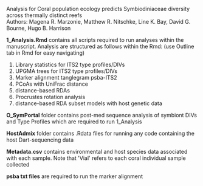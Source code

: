 Analysis for Coral population ecology predicts Symbiodiniaceae diversity across thermally distinct reefs <br>
Authors: Magena R. Marzonie, Matthew R. Nitschke, Line K. Bay, David G. Bourne, Hugo B. Harrison <br>

**1_Analysis.Rmd** contains all scripts required to run analyses within the manuscript. Analysis are structured as follows within the Rmd:  (use Outline tab in Rmd for easy navigating)<br>
1. Library statistics for ITS2 type profiles/DIVs <br>
2. UPGMA trees for ITS2 type profiles/DIVs <br>
3. Marker alignment tanglegram psba-ITS2 <br>
4. PCoAs with UniFrac distance <br>
5. distance-based RDAs <br>
6. Procrustes rotation analysis <br>
7. distance-based RDA subset models with host genetic data <br>

**O_SymPortal** folder contains post-med sequence analysis of symbiont DIVs and Type Profiles which are required to run 1_Analysis <br>

**HostAdmix** folder contains .Rdata files for running any code containing the host Dart-sequencing data <br>

**Metadata.csv** contains environmental and host species data associated with each sample. Note that 'Vial' refers to each coral individual sample collected <br>

**psba txt files** are required to run the marker alignment 
